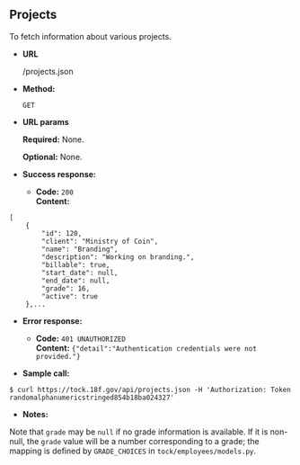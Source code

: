 **Projects**
----
To fetch information about various projects.

* **URL**

  /projects.json

* **Method:**

  `GET`
  
*  **URL params**

   **Required:**
   None.
   
   **Optional:**
   None.

* **Success response:**

  * **Code:** `200` <br />
    **Content:** 
```
[
    {
        "id": 120,
        "client": "Ministry of Coin",
        "name": "Branding",
        "description": "Working on branding.",
        "billable": true,
        "start_date": null,
        "end_date": null,
        "grade": 16,
        "active": true
    },...

```
 
* **Error response:**

  * **Code:** `401 UNAUTHORIZED` <br />
    **Content:** `{"detail":"Authentication credentials were not provided."}`

* **Sample call:**

```
$ curl https://tock.18f.gov/api/projects.json -H 'Authorization: Token randomalphanumericstringed854b18ba024327'
```

* **Notes:**

Note that `grade` may be `null` if no grade information is
available. If it is non-null, the `grade` value will be a number corresponding to a grade;
the mapping is defined by `GRADE_CHOICES` in `tock/employees/models.py`.
